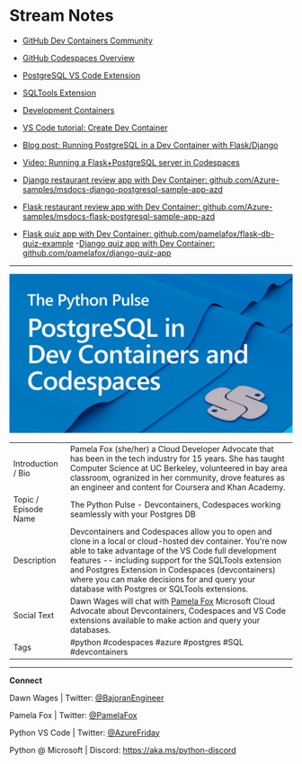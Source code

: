 # Stream Notes


- [GitHub Dev Containers Community](https://github.com/devcontainers)
- [GitHub Codespaces Overview](https://docs.github.com/en/codespaces/overview)
- [PostgreSQL VS Code Extension](https://marketplace.visualstudio.com/items?itemName=ms-ossdata.vscode-postgresql)
- [SQLTools Extension](https://marketplace.visualstudio.com/items?itemName=mtxr.sqltools)

- [Development Containers](https://containers.dev/)
- [VS Code tutorial: Create Dev Container](https://code.visualstudio.com/docs/devcontainers/create-dev-container)
- [Blog post: Running PostgreSQL in a Dev Container with Flask/Django](http://blog.pamelafox.org/2022/11/running-postgresql-in-devcontainer-with.html)
- [Video: Running a Flask+PostgreSQL server in Codespaces](https://www.youtube.com/watch?v=vEtR5qsXfZE)
- [Django restaurant review app with Dev Container: github.com/Azure-samples/msdocs-django-postgresql-sample-app-azd](https://github.com/Azure-samples/msdocs-django-postgresql-sample-app-azd)
- [Flask restaurant review app with Dev Container: github.com/Azure-samples/msdocs-flask-postgresql-sample-app-azd](https://github.com/Azure-samples/msdocs-flask-postgresql-sample-app-azd)
- [Flask quiz app with Dev Container: github.com/pamelafox/flask-db-quiz-example](https://github.com/pamelafox/flask-db-quiz-example)
-[Django quiz app with Dev Container: github.com/pamelafox/django-quiz-app](https://github.com/pamelafox/django-quiz-app)

---

![The Python Pulse PostgreSQL in Dev Containers and Codespaces](python_pulse_001_PamelaFox.png)

| | |
|----|----|
| Introduction / Bio | Pamela Fox (she/her) a Cloud Developer Advocate that has been in the tech industry for 15 years. She has taught Computer Science at UC Berkeley, volunteered in bay area classroom, ogranized in her community, drove features as an engineer and content for Coursera and Khan Academy.  |
| Topic / Episode Name | The Python Pulse - Devcontainers, Codespaces working seamlessly with your Postgres DB |
| Description | Devcontainers and Codespaces  allow you to open and clone in a local or cloud-hosted dev container. You're now able to take advantage of the VS Code full development features -- including support for the SQLTools extension and Postgres Extension in Codespaces (devcontainers) where you can make decisions for and query your database with Postgres or SQLTools extensions. |
| Social Text | Dawn Wages will chat with [Pamela Fox](https://github.com/pamelafox) Microsoft Cloud Advocate about Devcontainers, Codespaces and VS Code extensions available to make action and query your databases.  |
| Tags | #python #codespaces #azure #postgres #SQL #devcontainers |

---
**Connect**

Dawn Wages | Twitter: [@BajoranEngineer](https://twitter.com/BajoranEngineer)

Pamela Fox | Twitter: [@PamelaFox](https://twitter.com/pamelafox)

Python VS Code | Twitter: [@AzureFriday](https://twitter.com/PythonVSCode)

Python @ Microsoft | Discord: https://aka.ms/python-discord

